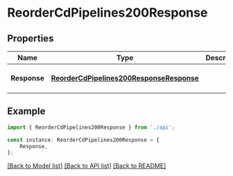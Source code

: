 # ReorderCdPipelines200Response


## Properties

Name | Type | Description | Notes
------------ | ------------- | ------------- | -------------
**Response** | [**ReorderCdPipelines200ResponseResponse**](ReorderCdPipelines200ResponseResponse.md) |  | [optional] [default to undefined]

## Example

```typescript
import { ReorderCdPipelines200Response } from './api';

const instance: ReorderCdPipelines200Response = {
    Response,
};
```

[[Back to Model list]](../README.md#documentation-for-models) [[Back to API list]](../README.md#documentation-for-api-endpoints) [[Back to README]](../README.md)

